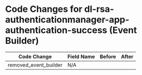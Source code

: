# Code Changes for dl-rsa-authenticationmanager-app-authentication-success (Event Builder)

| Code Change | Field Name | Before | After |
|-------------|------------|--------|-------|
| removed_event_builder | N/A |  |  |